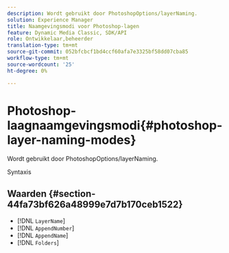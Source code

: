 ```yaml
---
description: Wordt gebruikt door PhotoshopOptions/layerNaming.
solution: Experience Manager
title: Naamgevingsmodi voor Photoshop-lagen
feature: Dynamic Media Classic, SDK/API
role: Ontwikkelaar,beheerder
translation-type: tm+mt
source-git-commit: 052bfcbcf1bd4ccf60afa7e3325bf58dd07cba85
workflow-type: tm+mt
source-wordcount: '25'
ht-degree: 0%

---
```



# Photoshop-laagnaamgevingsmodi{#photoshop-layer-naming-modes}

Wordt gebruikt door PhotoshopOptions/layerNaming.

Syntaxis

## Waarden {#section-44fa73bf626a48999e7d7b170ceb1522}

* [!DNL `LayerName`]
* [!DNL `AppendNumber`]
* [!DNL `AppendName`]
* [!DNL `Folders`]


